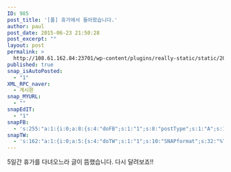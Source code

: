 ```yaml
---
ID: 985
post_title: '[폴] 휴가에서 돌아왔습니다.'
author: paul
post_date: 2015-06-23 21:50:28
post_excerpt: ""
layout: post
permalink: >
  http://108.61.162.84:23701/wp-content/plugins/really-static/static/2015/06/%ed%8f%b4-%ed%9c%b4%ea%b0%80%ec%97%90%ec%84%9c-%eb%8f%8c%ec%95%84%ec%99%94%ec%8a%b5%eb%8b%88%eb%8b%a4/
published: true
snap_isAutoPosted:
  - "1"
XML_RPC_naver:
  - 게시판
snap_MYURL:
  - ""
snapEdIT:
  - "1"
snapFB:
  - 's:255:"a:1:{i:0;a:8:{s:4:"doFB";s:1:"1";s:8:"postType";s:1:"A";s:10:"AttachPost";s:1:"2";s:10:"SNAPformat";s:53:"#폴아저씨의창조과학이야기 %HTAGS% %HCATS%";s:9:"isAutoImg";s:1:"A";s:8:"imgToUse";s:0:"";s:9:"isAutoURL";s:1:"A";s:8:"urlToUse";s:0:"";}}";'
snapTW:
  - 's:162:"a:1:{i:0;a:5:{s:4:"doTW";s:1:"1";s:10:"SNAPformat";s:32:"%TITLE% - %SURL% %HTAGS% %HCATS%";s:8:"attchImg";s:1:"1";s:9:"isAutoImg";s:1:"A";s:8:"imgToUse";s:0:"";}}";'
---
```

<p>5일간 휴가를 다녀오느라 글이 뜸했습니다. 다시 달려보죠!!</p>
